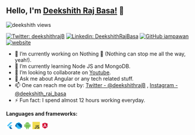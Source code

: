 

<!--
**DeekshithRajBasa/DeekshithRajBasa** is a ✨ _special_ ✨ repository because its `README.md` (this file) appears on your GitHub profile.

Here are some ideas to get you started:

- 🔭 I’m currently working on ...
- 🌱 I’m currently learning ...
- 👯 I’m looking to collaborate on ...
- 🤔 I’m looking for help with ...
- 💬 Ask me about ...
- 📫 How to reach me: ...
- 😄 Pronouns: ...
- ⚡ Fun fact: ...
-->


## Hello, I'm [Deekshith Raj Basa!](http://deekshithrajbasa.github.io/) 👋

<p align="left"> <img src="https://komarev.com/ghpvc/?username=DeekshithRajBasa&label=Views&color=blue&style=plastic" alt="deekshith views" /> </p>

[![Twitter: deekshithrajB](https://img.shields.io/twitter/follow/deekshithrajB?style=social)](https://twitter.com/deekshithrajB)
[![Linkedin: DeekshithRajBasa](https://img.shields.io/badge/-DeekshithRajBasa-blue?style=flat-square&logo=Linkedin&logoColor=white&link=https://in.linkedin.com/in/deekshith-raj-basa-36718753)](https://in.linkedin.com/in/deekshith-raj-basa-36718753/)
[![GitHub iampawan](https://img.shields.io/github/followers/DeekshithRajBasa?label=follow&style=social)](https://github.com/DeekshithRajBasa)
[![website](https://img.shields.io/badge/PortfolioWebsite-deekshithrajbasa.github.io/-2648ff?style=flat-square&logo=google-chrome)](http://deekshithrajbasa.github.io/)
<br>

- 🔭 I’m currently working on Nothing 🖖 (Nothing can stop me all the way, yeah!).
- 🌱 I’m currently learning Node JS and MongoDB.
- 👯 I’m looking to collaborate on [Youtube](https://www.youtube.com/channel/UC2tK9qwW9HKmOBQYi1GhfaQ?view_as=subscriber).
- 💬 Ask me about Angular or any tech related stuff.
- 📫 One can reach me out by: [Twitter - @deekshithrajB](https://twitter.com/deekshithrajB) , [Instagram - @deekshith_raj_basa](https://www.instagram.com/deekshith_raj_basa/?hl=en)
- ⚡ Fun fact: I spend almost 12 hours working everyday.

**Languages and frameworks:**  

<code><img height="20" src="https://raw.githubusercontent.com/github/explore/80688e429a7d4ef2fca1e82350fe8e3517d3494d/topics/flutter/flutter.png"></code>
<code><img height="20" src="https://raw.githubusercontent.com/github/explore/80688e429a7d4ef2fca1e82350fe8e3517d3494d/topics/dart/dart.png"></code>
<code><img height="20" src="https://raw.githubusercontent.com/github/explore/80688e429a7d4ef2fca1e82350fe8e3517d3494d/topics/android/android.png"></code>
<code><img height="20" src="https://raw.githubusercontent.com/github/explore/80688e429a7d4ef2fca1e82350fe8e3517d3494d/topics/javascript/javascript.png"></code>
<code><img height="20" src="https://raw.githubusercontent.com/github/explore/80688e429a7d4ef2fca1e82350fe8e3517d3494d/topics/angular/angular.png"></code>
<!--<code><img height="20" src="https://raw.githubusercontent.com/github/explore/80688e429a7d4ef2fca1e82350fe8e3517d3494d/topics/nodejs/nodejs.png"></code>    -->

<!-- <a href="https://github.com/DeekshithRajBasa">
  <img align="center" src="https://github-readme-stats.vercel.app/api/top-langs/?username=DeekshithRajBasa&theme=light&hide_langs_below=1" />
</a>
<br>
<br>
<a href="https://github.com/DeekshithRajBasa">
 <img align="center" src="https://github-readme-stats.vercel.app/api?username=DeekshithRajBasa&show_icons=true&theme=light&line_height=27" alt="Deekshith's github stats"/>
</a>
<div align="center">

### Show some ❤️ by starring some of the repositories!

</div> -->
